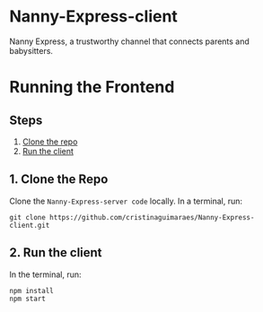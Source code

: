 # Nanny-Express-client

Nanny Express, a trustworthy channel that connects parents and babysitters.

# Running the Frontend

## Steps
  1. [Clone the repo](#1-clone-the-repo)
  2. [Run the client](#2-run-the-client)
  
 ## 1. Clone the Repo

Clone the `Nanny-Express-server code` locally. In a terminal, run:

  `git clone https://github.com/cristinaguimaraes/Nanny-Express-client.git`
  

## 2. Run the client

In the terminal, run:
```
npm install
npm start
```
